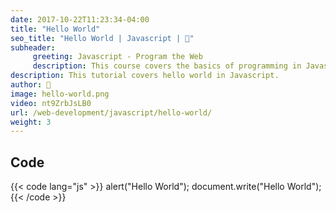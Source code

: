 ```yaml
---
date: 2017-10-22T11:23:34-04:00
title: "Hello World"
seo_title: "Hello World | Javascript | 🦒"
subheader:
     greeting: Javascript - Program the Web
     description: This course covers the basics of programming in Javascript. Work your way through the videos/articles and I'll teach you everything you need to know to make your website more responsive!
description: This tutorial covers hello world in Javascript.
author: 🦒
image: hello-world.png
video: nt9ZrbJsLB0
url: /web-development/javascript/hello-world/
weight: 3
---
```


## Code

{{< code lang="js" >}}
alert("Hello World");
document.write("Hello World");
{{< /code >}}